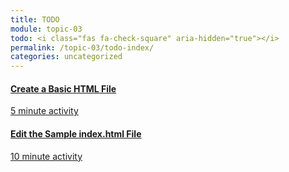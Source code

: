 ```yaml
---
title: TODO
module: topic-03
todo: <i class="fas fa-check-square" aria-hidden="true"></i>
permalink: /topic-03/todo-index/
categories: uncategorized
---
```


<div class="row text-center">
  <div class="col-lg-4">
    <div class="bs-component">
      <div class="list-group">
        <a href="../index-part-1/" target="_blank" class="list-group-item">
          <i class="icon-hw fas fa-file-medical" aria-hidden="true"></i>
          <h4 class="list-group-item-heading">Create a Basic HTML File</h4>
          <div class="divider-hw"></div>
          <p class="list-group-item-text"><i class="far fa-clock" aria-hidden="true"></i> 5 minute activity</p>
        </a>
      </div>
    </div>
  </div>
  <div class="col-lg-4">
    <div class="bs-component">
      <div class="list-group">
        <a href="../index-part-4/" target="_blank" class="list-group-item">
          <i class="icon-hw fas fa-file-medical-alt" aria-hidden="true"></i>
          <h4 class="list-group-item-heading">Edit the Sample index.html File</h4>
          <div class="divider-hw"></div>
          <p class="list-group-item-text"><i class="far fa-clock" aria-hidden="true"></i> 10 minute activity</p>
        </a>
      </div>
    </div>
  </div>
</div>

